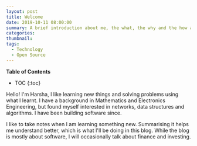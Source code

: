 ```yaml
---
layout: post
title: Welcome
date: 2019-10-11 08:00:00
summary: A brief introduction about me, the what, the why and the how about this blog.
categories:
thumbnail:
tags:
  - Technology
  - Open Source
---
```



**Table of Contents**

- TOC
  {:toc}

Hello!
I'm Harsha, I like learning new things and solving problems using what I learnt.
I have a background in Mathematics and Electronics Engineering, but found myself interested in networks, data structures and algorithms. I have been building software since.

I like to take notes when I am learning something new. Summarising it helps me understand better, which is what I'll be doing in this blog. While the blog is mostly about software, I will occasionally talk about finance and investing.
